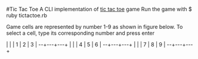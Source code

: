 #Tic Tac Toe
A CLI implementation of <a href="http://en.wikipedia.org/wiki/Tic-tac-toe">tic tac toe</a> game
Run the game with $ ruby tictactoe.rb

Game cells are represented by number 1-9 as shown in figure below. To select a cell, type its corresponding number and press enter

   |   |   |
 1 | 2 | 3 |
 --+---+---+
   |   |   |
 4 | 5 | 6 |
 --+---+---+
   |   |   |
 7 | 8 | 9 |
 --+---+---+
